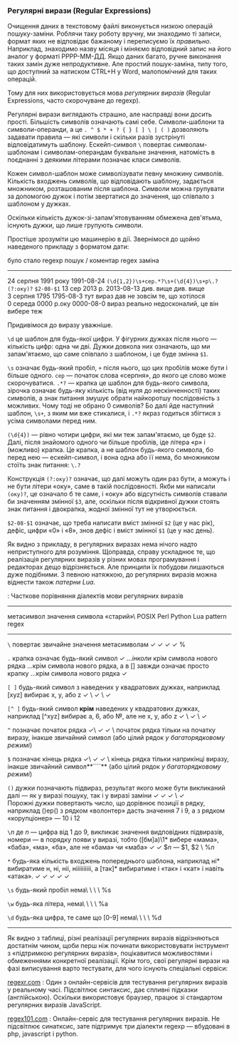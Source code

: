 
### Регулярні вирази (Regular Expressions)

Очищення даних в текстовому файлі виконується низкою операцій пошуку-заміни.
Роблячи таку роботу вручну,
ми знаходимо ті записи, формат яких не відповідає бажаному
і переписуємо їх *правильно*.
Наприклад, знаходимо назву місяця і міняємо відповідний запис на його аналог у форматі РРРР-ММ-ДД. 
Якщо даних багато, ручне виконання таких замін дуже непродуктивне.
Але простий пошук-заміна, типу того, що доступний за натиском CTRL+H у Word,
малопомічний для таких операцій.

Тому для них використовується мова *регулярних виразів*
(Regular Expressions, часто скорочуване до regexp).

Регулярні вирази виглядають страшно, але насправді вони досить прості.
Більшість символів означають самі себе.
Символи-шаблони та символи-операнди,
а це  `. ^ $ * + ? { } [ ] \ | ( )`
дозволяють задавати правила — які символи і скільки разів зустрінуті відповідатимуть шаблону.
Ескейп-символ `\` повертає символам-шаблонам і символам-операндам буквальне значення,
натомість в поєднанні з деякими літерами позначає класи символів.

Кожен символ-шаблон може символізувати певну множину символів.
Кількість входжень символів, що відповідають шаблону, задається множником,
розташованим після шаблона.
Символи можна групувати за допомогою дужок
і потім звертатися до значення, що співпало з шаблоном у дужках.

Оскільки кількіcть дужок-зі-запам'ятовуванням обмежена дев'ятьма,
існують дужки, що лише групують символи.

Простіше зрозуміти цю машинерію в дії.
Звернімося до щойно наведеного прикладу з форматом дати:

було                  стало        regexp пошук / коментар                          regex заміна
--------------------  ----------   ----------------------------------------------  ----------------------
24 серпня 1991 року   1991-08-24   `(\d{1,2})\s+сер.*?\s+(\d{4})\s+р\.?(?:оку)?`   `$2-08-$1`
13 сер 2013 р.        2013-08-13   див. вище                                        див. вище  
3 серпня 1795         1795-08-3    тут вираз дав не зовсім те, що хотілося        
0 середа 0000 р.оку   0000-08-0    вираз реально недосконалий, це він вибере теж

Придивімося до виразу уважніше.

`\d` це шаблон для будь-якої цифри.
У фігурних дужках після нього — кількість цифр: одна чи дві.
Дужки довкола них означають, що ми запам'ятаємо, що саме співпало з шаблоном, і це буде змінна `$1`.

`\s` означає будь-який пробіл, `+` після нього, що цих пробілів може бути і більше одного.
`сер` — початок слова «серпня», до якого це слово може скорочуватися.
`.*?` — крапка це шаблон для будь-якого символа,
зірочка означає будь-яку кількість (від нуля до нескінченності) таких символів,
а знак питання змушує обрати найкоротшу послідовність з можливих.
Чому тоді не обрано 0 символів? Бо далі йде наступний шаблон, `\s+`, з яким ми вже стикалися,
і `.*?` якраз годиться збігтися з усіма символами перед ним.

`(\d{4})`  —  рівно чотири цифри, які ми теж запам'ятаємо, це буде `$2`.
Далі, після знайомого одного чи більше пробілів, іде літера «р»
і (можливо) крапка. Це крапка, а не шаблон будь-якого символа, бо перед нею — ескейп-символ,
і вона одна або її нема, бо множником стоїть знак питання: `\.?`

Конструкція `(?:оку)?` означає, що далі можуть один раз бути, а можуть і не бути літери «оку»,
саме в такій послідовності. Якби ми написали `(оку)?`, це означало б те саме,
і «оку» або відсутність символів ставали би значенням змінної `$3`, але,
оскільки після відкривної дужки стоять знак питання і двокрапка,
жодної змінної тут не утворюється.

`$2-08-$1` означає, що треба написати вміст змінної `$2` (це у нас рік),
дефіс, цифри «0» і «8», знов дефіс і вміст змінної `$1` (це у нас день).

Як видно з прикладу, в регулярних виразах нема нічого надто неприступного для розуміння.
Щоправда, справу ускладнює те, що
реалізація регулярних виразів у різних мовах програмування і редакторах дещо відрізняється.
Але принципи їх побудови лишаються дуже подібними.
З певною натяжкою, до регулярних виразів можна віднести також *патерни Lua*.

: Часткове порівняння діалектів мови регулярних виразів

---------------------------------------------------------------------------------------------------------------------------------------------------------------------------------------------------------------------------------------------------------------------------------------------------------------------------------------------------------------------------------------------------------------------------------------------------------------------------------------------------------------------------------------------------------
метасимвол   значення символа                                                                                                                                                                          «старий»\                                      POSIX                                 Perl                                                                Python                       Lua pattern
                                                                                                                                                                                                       regex                                                                                                                                                                                 
------------ ----------------------------------------------------------------------------------------------------------------------------------------------------------------------------------------- ---------------------------------------------- ------------------------------------- ------------------------------------------------------------------- ---------------------------- ------------------------------------------------------------------------------------------------------------------------------------------------------------
`\`          повертає звичайне значення метасимволам                                                                                                                                                   ✓                                              ✓                                     ✓                                                                   ✓                            %

`.`          крапка означає будь-який символ                                                                                                                                                           ✓                                              …*інколи* крім символа нового рядка   …крім символа нового рядка, а в \[\] завжди означає просто крапку   …крім символа нового рядка   ✓

`[ ]`        будь-який символ з наведених у квадратових дужках, наприклад \[xyz\] вибирає x, y, або z                                                                                                  ✓                                              \                                     ✓                                                                   \                            ✓
                                                                                                                                                                                                                                                                                                                                                                                             

`[^ ]`       будь-який символ **крім** наведених у квадратових дужках, наприклад \[\^xyz\] вибирає a, 6, або №, але не x, y, або z                                                                     ✓                                              \                                     ✓                                                                   \                            ✓
                                                                                                                                                                                                                                                                                                                                                                                             

`^`          позначає початок рядка                                                                                                                                                                    ✓\                                             ✓                                     ✓                                                                   \                            початок рядка тільки на початку виразу, інакше звичайний символ
                                                                                                                                                                                                       (або цілий рядок *у багаторядковому режимі*)                                                                                                                                          

`$`          позначає кінець рядка                                                                                                                                                                     ✓\                                             ✓                                     ✓                                                                   \                            кінець рядка тільки наприкінці виразу, інакше звичайний символ**````**
                                                                                                                                                                                                       (або цілий рядок *у багаторядковому режимі*)                                                                                                                                          

`()`         дужки позначають підвираз, результат якого може бути викликаний далі — як у виразі пошуку, так і у виразі заміни                                                                          ✓                                              ✓                                     ✓                                                                   \                            ✓\
                                                                                                                                                                                                                                                                                                                                                                                             Порожні дужки повертають число, що дорівнює позиції в рядку, наприклад ()ер() з рядком «волонтер» дасть значення 7 і 9, а з рядком «корупціонер» — 10 і 12

`\`*n*       де *n* — цифра від 1 до 9, викликає значення видповідних підвиразів, номери — в порядку появи у виразі, тобто (\[бм\]а)\\1\* вибере «мама», «баба», «ма», «ба», але не «бама» чи «маба»   ✓                                              ✓                                     \$*n* — \$1, \$2                                                    \                            %*n*
                                                                                                                                                                                                                                                                                                                                                                                             

`*`          будь-яка кількість входжень попереднього шаблона, наприклад ні\* вибиратиме н, ні, ніі, ніііііііііі, а \[так\]\* вибиратиме і «так» і «кат» і навіть «атака».                             ✓                                              ✓                                     ✓                                                                   ✓                            ✓

`\s`         будь-який пробіл                                                                                                                                                                          нема\                                          \                                     \                                                                   \                            %s
                                                                                                                                                                                                                                                                                                                                                                                             

`\w`         будь-яка літера,                                                                                                                                                                          нема\                                          \                                     \                                                                   \                            %a
                                                                                                                                                                                                                                                                                                                                                                                             

`\d`         будь-яка цифра, те саме що \[0-9\]                                                                                                                                                        нема\                                          \                                     \                                                                   \                            %d
                                                                                                                                                                                                                                                                                                                                                                                             
---------------------------------------------------------------------------------------------------------------------------------------------------------------------------------------------------------------------------------------------------------------------------------------------------------------------------------------------------------------------------------------------------------------------------------------------------------------------------------------------------------------------------------------------------------

Як видно з таблиці, різні реалізації регулярних виразів відрізняються достатнім чином,
щоби перш ніж починати використовувати інструмент з «підтримкою регулярних виразів»,
поцікавитися можливостями і обмеженнями конкретної реалізації.
Крім того, свої регулярні вирази на фазі виписування варто тестувати, 
для чого існують спеціальні сервіси:

[regexr.com](http://regexr.com)
:   Один з онлайн-сервісів для тестування регулярних виразів у реальному часі.
    Підсвітлює синтаксис, дає спливні підказки (англійською).
    Оскільки використовує браузер, працює зі стандартом регулярних виразів JavaScript.

[regex101.com](http://regex101.com)
:   Онлайн-сервіс для тестування регулярних виразів.
    Не підсвітлює синатксис, зате підтримує три діалекти regexp — 
    вбудовані в php, javascript і python.

